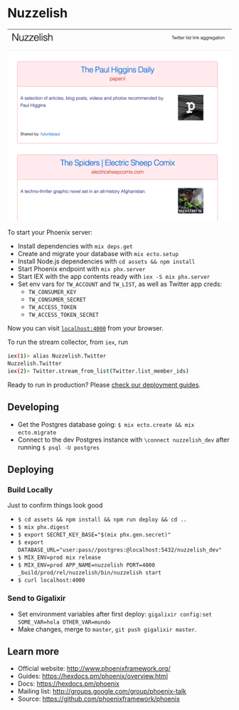 # Nuzzelish

![](./preview.png)

To start your Phoenix server:

  * Install dependencies with `mix deps.get`
  * Create and migrate your database with `mix ecto.setup`
  * Install Node.js dependencies with `cd assets && npm install`
  * Start Phoenix endpoint with `mix phx.server`
  * Start IEX with the app contents ready with `iex -S mix phx.server`
  * Set env vars for `TW_ACCOUNT` and `TW_LIST`, as well as Twitter app creds:
    - `TW_CONSUMER_KEY`
    - `TW_CONSUMER_SECRET`
    - `TW_ACCESS_TOKEN`
    - `TW_ACCESS_TOKEN_SECRET`

Now you can visit [`localhost:4000`](http://localhost:4000) from your browser.

To run the stream collector, from `iex`, run

``` sh
iex(1)> alias Nuzzelish.Twitter
Nuzzelish.Twitter
iex(2)> Twitter.stream_from_list(Twitter.list_member_ids)

```

Ready to run in production? Please [check our deployment guides](https://hexdocs.pm/phoenix/deployment.html).

## Developing

- Get the Postgres database going: `$ mix ecto.create && mix ecto.migrate`
- Connect to the dev Postgres instance with `\connect nuzzelish_dev` after
  running `$ psql -U postgres`

## Deploying

### Build Locally

Just to confirm things look good

- `$ cd assets && npm install && npm run deploy && cd ..`
- `$ mix phx.digest`
- `$ export SECRET_KEY_BASE="$(mix phx.gen.secret)"`
- `$ export DATABASE_URL="user:pass//postgres:@localhost:5432/nuzzelish_dev"`
- `$ MIX_ENV=prod mix release`
- `$ MIX_ENV=prod APP_NAME=nuzzelish PORT=4000 _build/prod/rel/nuzzelish/bin/nuzzelish start`
- `$ curl localhost:4000`

### Send to Gigalixir

- Set environment variables after first deploy: `gigalixir config:set
  SOME_VAR=hola OTHER_VAR=mundo`
- Make changes, merge to `master`, `git push gigalixir master`.

## Learn more

  * Official website: http://www.phoenixframework.org/
  * Guides: https://hexdocs.pm/phoenix/overview.html
  * Docs: https://hexdocs.pm/phoenix
  * Mailing list: http://groups.google.com/group/phoenix-talk
  * Source: https://github.com/phoenixframework/phoenix

